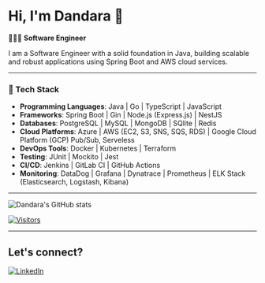 # Hi, I'm Dandara 👋

👩🏻‍💻 **Software Engineer**

I am a Software Engineer with a solid foundation in Java, building scalable and robust applications using Spring Boot and AWS cloud services.

---

### 🚀 Tech Stack
- **Programming Languages**: Java | Go | TypeScript | JavaScript
- **Frameworks**: Spring Boot | Gin | Node.js (Express.js) | NestJS
- **Databases**: PostgreSQL | MySQL | MongoDB | SQlite | Redis 
- **Cloud Platforms**: Azure | AWS (EC2, S3, SNS, SQS, RDS) | Google Cloud Platform (GCP) Pub/Sub, Serveless
- **DevOps Tools**: Docker | Kubernetes | Terraform
- **Testing**: JUnit | Mockito | Jest
- **CI/CD**: Jenkins | GitLab CI | GitHub Actions 
- **Monitoring**: DataDog | Grafana | Dynatrace | Prometheus | ELK Stack (Elasticsearch, Logstash, Kibana)

---

![Dandara's GitHub stats](https://github-readme-stats.vercel.app/api?username=DandaraEmiliano&show_icons=true&theme=tokyonight)

[![Visitors](https://hits.seeyoufarm.com/api/count/incr/badge.svg?url=https%3A%2F%2Fgithub.com%2FDandaraEmiliano&count_bg=%2379C83D&title_bg=%23555555&icon=github.svg&icon_color=%23E7E7E7&title=Visitors&edge_flat=false)](https://github.com/DandaraEmiliano)

---

## Let's connect?
[![LinkedIn](https://img.shields.io/badge/-LinkedIn-%230077B5?style=for-the-badge&logo=linkedin&logoColor=white)](https://www.linkedin.com/in/dandara-emiliano/)
